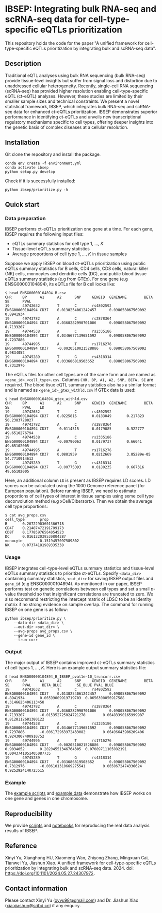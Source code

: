 # IBSEP: Integrating bulk RNA-seq and scRNA-seq data for cell-type-specific eQTLs prioritization
This repository holds the code for the paper "A unified framework for cell-type-specific eQTLs prioritization by integrating bulk and scRNA-seq data".

## Description
Traditional eQTL analyses using bulk RNA sequencing (bulk RNA-seq) provide tissue-level insights but suffer from signal loss and distortion due to unaddressed cellular heterogeneity. Recently, single-cell RNA sequencing (scRNA-seq) has provided higher resolution enabling cell-type-specific eQTL (ct-eQTL) analyses. However, these studies are limited by their smaller sample sizes and technical constraints. We present a novel statistical framework, IBSEP, which integrates bulk RNA-seq and scRNA-seq data for enhanced ct-eQTLs prioritization. IBSEP demonstrates superior performance in identifying ct-eQTLs and unveils new transcriptional regulatory mechanisms specific to cell types, offering deeper insights into the genetic basis of complex diseases at a cellular resolution.

## Installation

Git clone the repository and install the package.

```
conda env create -f environment.yml
conda activate ibsep
python setup.py develop
```

Check if it is successfully installed:

```
python ibsep/prioritize.py -h
```

## Quick start

### Data preparation

IBSEP performs ct-eQTLs prioritization one gene at a time. For each gene, IBSEP requires the following input files:

* eQTLs summary statistics for cell type 1, ..., $K$
* Tissue-level eQTLs summary statistics
* Average proportions of cell type 1, ..., $K$ in tissue samples

Suppose we apply IBSEP on blood ct-eQTLs prioritization using public eQTLs summary statistics for B cells, CD4 cells, CD8 cells, natural killer (NK) cells, monocytes and dendritic cells (DC), and public blood tissue eQTLs summary statistics (e.g from GTEx). For one gene (e.g ENSG00000104894), its eQTLs file for B cell looks like:

``` shell
$ head ENSG00000104894_B.csv
CHR     BP      A1      A2      SNP     GENEID  GENENAME        BETA    SE      PVAL
19      49742632        T       C       rs4802592       ENSG00000104894 CD37    0.0130254061242457      0.098058067569092       0.8941934
19      49743782        A       C       rs2878364       ENSG00000104894 CD37    0.0360282990701006      0.098058067569092       0.7133207
19      49744538        A       C       rs2335186       ENSG00000104894 CD37    0.0346677139651592      0.098058067569092       0.7237886
19      49744995        A       T       rs1716276       ENSG00000104894 CD37    -0.0020510021528886     0.098058067569092       0.9834052
19      49745289        T       G       rs4318314       ENSG00000104894 CD37    0.033686819503652       0.098058067569092       0.7312976
```

The eQTLs files for other cell types are of the same form and are named as `<gene_id>_<cell_type>.csv`. Columns `CHR, BP, A1, A2, SNP, BETA, SE` are required. The blood tisue eQTL summary statistics also has a similar format and is named as `<gene_id>_gtex_withld.csv` if GTEx data is used:

``` shell
$ head ENSG00000104894_gtex_withld.csv
CHR     BP      A1      A2      SNP     GENEID  GENENAME        BETA    SE      PVAL    LD
19      49742632        T       C       rs4802592       ENSG00000104894 CD37    0.0225815       0.0183049       0.217823        50.2383728027
19      49743782        A       C       rs2878364       ENSG00000104894 CD37    -0.0114515      0.0179085       0.522777        49.6510276794
19      49744538        A       C       rs2335186       ENSG00000104894 CD37    -0.00790063     0.0179737       0.66041 49.65102005
19      49744995        A       T       rs1716276       ENSG00000104894 CD37    0.0881959       0.0212669       3.85289e-05     54.7710914612
19      49745289        T       G       rs4318314       ENSG00000104894 CD37    -0.00775093     0.0180235       0.667316        49.65102005
```

Here, an additional column `LD` is present as IBSEP requires LD scores. LD scores can be calculated using the 1000 Genome reference panel (for European population). Before running IBSEP, we need to estimate proportions of cell types of interest in tissue samples using some cell type deconvolution method (e.g xCell/Cibersortx). Then we obtain the average cell type proportions:

``` shell
$ cat avg_props.csv
cell_type       prop
B       0.20722903601366718
CD4T    0.21487472191709173
CD8T    0.17785976564054523
DC      0.016122039530804287
monocyte        0.1519457097589802
NK      0.07374181989335338
```

### Usage
IBSEP integrates cell-type-level eQTLs summary statistics and tissue-level eQTLs summary statistics to prioritize ct-eQTLs. Specify `<data_dir>` containing summary statistics, `<out_dir>` for saving IBSEP output files and `gene_id` (e.g ENSG00000104894). As mentioned in our paper, IBSEP performs test on genetic correlations between cell types and set a small $p$-value threshold so that insignificant correlations are truncated to zero. We also recommand restricting the intercept matrix of LDSC to be an identity matrix if no strong evidence on sample overlap. The command for running IBSEP on one gene is as follow:

``` shell
python ibsep/prioritize.py \
    --data-dir <data_dir> \
    --out-dir <out_dir> \
    --avg-props avg_props.csv \
    --gene-id gene_id \
    --trun-corr
```

### Output
The major output of IBSEP contains improved ct-eQTLs summary statistics of cell types 1, ..., $K$. Here is an example output summary statistics file:

``` shell
$ head ENSG00000104894_B_IBSEP_pval1e-10_truncorr.csv
CHR     BP      A1      A2      SNP     GENEID  GENENAME        BETA    SE      PVAL     BETA_BLUE       SE_BLUE PVAL_BLUE
19      49742632        T       C       rs4802592       ENSG00000104894 CD37    0.0130254061242457      0.098058067569092       0.8941934       0.06599009919719703  0.0656300056917588      0.3146625406113458
19      49743782        A       C       rs2878364       ENSG00000104894 CD37    0.0360282990701006      0.098058067569092       0.7133207       -0.015352725024721278        0.06483390165999987     0.8128112681380122
19      49744538        A       C       rs2335186       ENSG00000104894 CD37    0.0346677139651592      0.098058067569092       0.7237886       -0.006172963972433082        0.06496643986209406     0.9243007400910752
19      49744995        A       T       rs1716276       ENSG00000104894 CD37    -0.0020510021528886     0.098058067569092       0.9834052       0.20204551346764305  0.07089711105082191     0.0043741051405087735
19      49745289        T       G       rs4318314       ENSG00000104894 CD37    0.033686819503652       0.098058067569092       0.7312976       -0.006101310669275541        0.0650672474336624      0.9252924140723515
```

### Example
The [example scripts](https://github.com/xinyiyu/IBSEP/tree/main/scripts) and [example data](https://github.com/xinyiyu/IBSEP/tree/main/examples) demonstrate how IBSEP works on one gene and genes in one chromosome.

## Reproducibility
We provide [scripts](https://github.com/xinyiyu/IBSEP/tree/main/scripts) and [notebooks](https://github.com/xinyiyu/IBSEP/tree/main/notebooks) for reproducing the real data analysis results of IBSEP. 

## Reference
Xinyi Yu, Xianghong HU, Xiaomeng Wan, Zhiyong Zhang, Mingxuan Cai, Tianwei Yu, Jiashun Xiao. A unified framework for cell-type-specific eQTLs prioritization by integrating bulk and scRNA-seq data. 2024. doi: https://doi.org/10.1101/2024.05.27.24307972.

## Contact information
Please contact Xinyi Yu (xyyu98@gmail.com) and Dr. Jiashun Xiao (xiaojiashun@sribd.cn) if any enquiry.
